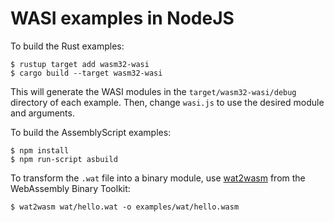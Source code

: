 # WASI examples in NodeJS

To build the Rust examples:

```
$ rustup target add wasm32-wasi
$ cargo build --target wasm32-wasi
```

This will generate the WASI modules in the `target/wasm32-wasi/debug` directory
of each example. Then, change `wasi.js` to use the desired module and arguments.

To build the AssemblyScript examples:

```
$ npm install
$ npm run-script asbuild
```

To transform the `.wat` file into a binary module, use [wat2wasm][wabt] from the
WebAssembly Binary Toolkit:

```
$ wat2wasm wat/hello.wat -o examples/wat/hello.wasm
```

[wabt]: https://github.com/webassembly/wabt
